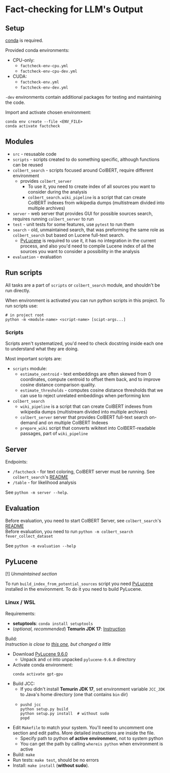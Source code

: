 # Fact-checking for LLM's Output 

## Setup

[conda](https://conda.io/projects/conda/en/latest/user-guide/install/index.html) is required.

Provided conda environments:
 * CPU-only:
   * `factcheck-env-cpu.yml`
   * `factcheck-env-cpu-dev.yml`
 * CUDA:
   * `factcheck-env.yml`
   * `factcheck-env-dev.yml`

`-dev` environments contain additional packages for testing and maintaining the code.

Import and activate chosen environment:
```shell
conda env create --file <ENV_FILE>
conda activate factcheck
```

## Modules

* `src` - resusable code
* `scripts` - scripts created to do something specific, although functions can be reused
* `colbert_search` - scripts focused around ColBERT, require different environment
  * provides `colbert_server`
    * To use it, you need to create index of all sources you want to consider during the analysis
    * `colbert_search.wiki_pipeline` is a script that can create ColBERT indexes from wikipedia dumps
      (multistream divided into multiple archives)
* `server` - web server that provides GUI for possible sources search, requires running `colbert_server` to run
* `test` - unit tests for some features, use `pytest` to run them
* `search` - old, unmaintained search, that was preforming the same role as `colbert_search`
  but based on Lucene full-text search.
   * [PyLucene](#pylucene) is required to use it,
  it has no integration in the current process, and also you'd need to compile Lucene index
  of all the sources you want to consider a possibility in the analysis
* `evaluation` - evaluation



## Run scripts

All tasks are a part of `scripts` or `colbert_search` module, and shouldn't be run directly.

When environment is activated you can run python scripts in this project.
To run scripts use:
```shell
# in project root
python -m <module-name> <script-name> [scipt-args...]
```


### Scripts

Scripts aren't systematized, you'd need to check docstring inside each one to understand what they are doing.

Most important scripts are:
 * `scripts` module:
   * `estimate_centroid` - text embeddings are often skewed from 0 coordinates, compute centroid to offset them back,
      and to improve cosine distance comparison quality.
   * `estimate_thresholds` - computes cosine distance thresholds that we can use to reject unrelated 
     embeddings when performing knn
 * `colbert_search`
   * `wiki_pipeline` is a script that can create ColBERT indexes from wikipedia dumps
     (multistream divided into multiple archives)
   * `colbert_server` server that provides ColBERT full-text search on-demand and on multiple ColBERT Indexes
   * `prepare_wiki` script that converts wikitext into ColBERT-readable passages, part of `wiki_pipeline`

## Server

Endpoints:
 * `/factcheck` - for text coloring, ColBERT server must be running. See `colbert_search`'s [README](colbert_search/README.md)
 * `/table` - for likelihood analysis

See `python -m server --help`.

## Evaluation

Before evaluation, you need to start ColBERT Server, see `colbert_search`'s [README](colbert_search/README.md)\
Before evaluation, you need to run `python -m colbert_search fever_collect_dataset`

See `python -m evaluation --help`

## PyLucene

[!] _Unmaintained section_

To run `build_index_from_potential_sources` script you need [PyLucene](https://lucene.apache.org/pylucene/) installed in the environment.
To do it you need to build PyLucene.

### Linux / WSL

Requirements:
 * **setuptools**: `conda install setuptools`
 * (_optional, recommended_) **Temurin JDK 17**: [Instruction](https://adoptium.net/installation/linux/)

Build:\
_Instruction is close to [this one](https://lucene.apache.org/pylucene/install.html), but changed a little_
* Download [PyLucene 9.6.0](https://dlcdn.apache.org/lucene/pylucene/pylucene-9.6.0-src.tar.gz)
  * Unpack and `cd` into unpacked `pylucene-9.6.0` directory
* Activate conda environment:
  ```shell
  conda activate gpt-gpu
  ```
* Build JCC:
  * If you didn't install **Temurin JDK 17**, set environment variable `JCC_JDK` to Java's home directory (one that contains `bin` dir)
  * ```shell
    pushd jcc
    python setup.py build
    python setup.py install  # without sudo
    popd
    ```
* Edit `Makefile` to match your system. You'll need to uncomment one section and edit paths. More detailed instructions are inside the file.
  * Specify path to python **of active environmen**t, not to system python
  * You can get the path by calling `whereis python` when environment is active
* Build: `make`
* Run tests: `make test`, should be no errors
* Install: `make install` (**without sudo**). 

